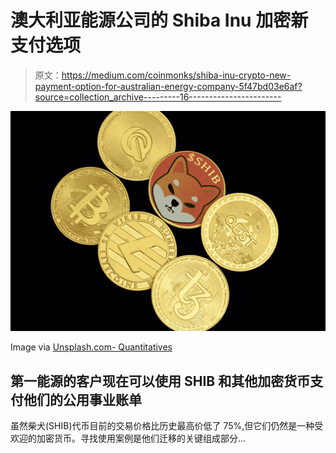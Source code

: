 # 澳大利亚能源公司的 Shiba Inu 加密新支付选项

> 原文：<https://medium.com/coinmonks/shiba-inu-crypto-new-payment-option-for-australian-energy-company-5f47bd03e6af?source=collection_archive---------16----------------------->

![](img/5901912d6ccb5aac051cce32704b4b39.png)

Image via [Unsplash.com- Quantitatives](https://images.unsplash.com/photo-1643012426223-299a8d325548?ixlib=rb-1.2.1&ixid=MnwxMjA3fDB8MHxzZWFyY2h8Mzd8fHNoaWIlMjBjcnlwdG98ZW58MHx8MHx8&auto=format&fit=crop&w=700&q=60)

## 第一能源的客户现在可以使用 SHIB 和其他加密货币支付他们的公用事业账单

虽然柴犬(SHIB)代币目前的交易价格比历史最高价低了 75%,但它们仍然是一种受欢迎的加密货币。寻找使用案例是他们迁移的关键组成部分…